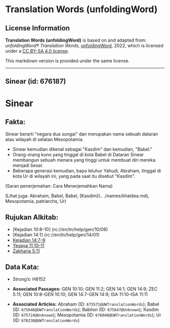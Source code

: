 # Translation Words (unfoldingWord)

## License Information

**Translation Words (unfoldingWord)** is based on and adapted from: _unfoldingWord® Translation Words_, [unfoldingWord](https://unfoldingword.org/utw), 2022, which is licensed under a [CC BY-SA 4.0 license](https://creativecommons.org/licenses/by-sa/4.0/legalcode.en).

This markdown version is provided under the same license.



--------------------------------

## Sinear (id: 676187)

Sinear
======

Fakta:
------

Sinear berarti "negara dua sungai" dan merupakan nama sebuah dataran atau wilayah di selatan Mesopotamia.

* Sinear kemudian dikenal sebagai "Kasdim" dan kemudian, "Babel."
* Orang\-orang kuno yang tinggal di kota Babel di Dataran Sinear membangun sebuah menara yang tinggi untuk membuat diri mereka menjadi besar.
* Beberapa generasi kemudian, bapa leluhur Yahudi, Abraham, tinggal di kota Ur di wilayah ini, yang pada saat itu disebut "Kasdim".

(Saran penerjemahan: Cara Menerjemahkan Nama)

(Lihat juga: Abraham, Babel, Babel, \[Kasdim](.. ./names/khaldea.md), Mesopotamia, patriarchs, Ur)

Rujukan Alkitab:
----------------

* \[Kejadian 10:8–10] (rc://en/tn/help/gen/10/08\)
* \[Kejadian 14:1] (rc://en/tn/help/gen/14/01\)
* [Kejadian 14:7–9](https://ref.ly/Gen14:7-Gen14:9)
* [Yesaya 11:10–11](https://ref.ly/Isa11:10-Isa11:11)
* [Zakharia 5:11](https://ref.ly/Zech5:11)

Data Kata:
----------

* Strong’s: H8152

* **Associated Passages:** GEN 10:10; GEN 11:2; GEN 14:1; GEN 14:9; ZEC 5:11; GEN 10:8–GEN 10:10; GEN 14:7–GEN 14:9; ISA 11:10–ISA 11:11
* **Associated Articles:** Abraham (ID: `675571@UWTranslationWords`); Babel (ID: `675646@UWTranslationWords`); Babilon (ID: `675647@Unknown`); Kasdim (ID: `675724@Unknown`); Mesopotamia (ID: `676040@UWTranslationWords`); Ur (ID: `676238@UWTranslationWords`)

